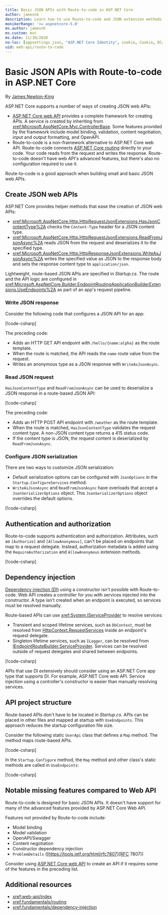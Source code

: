 ```yaml
---
title: Basic JSON APIs with Route-to-code in ASP.NET Core
author: jamesnk
description: Learn how to use Route-to-code and JSON extension methods to create lightweight JSON web APIs.
monikerRange: '>= aspnetcore-5.0'
ms.author: jamesnk
ms.custom: mvc
ms.date: 11/30/2020
no-loc: [appsettings.json, "ASP.NET Core Identity", cookie, Cookie, Blazor, "Blazor Server", "Blazor WebAssembly", "Identity", "Let's Encrypt", Razor, SignalR, "Route-to-code"]
uid: web-api/route-to-code
---
```

# Basic JSON APIs with Route-to-code in ASP.NET Core

By [James Newton-King](https://github.com/jamesnk)

ASP.NET Core supports a number of ways of creating JSON web APIs:

* [ASP.NET Core web API](xref:web-api/index) provides a complete framework for creating APIs. A service is created by inheriting from <xref:Microsoft.AspNetCore.Mvc.ControllerBase>. Some features provided by the framework include model binding, validation, content negotiation, input and output formatting, and OpenAPI.
* Route-to-code is a non-framework alternative to ASP.NET Core web API. Route-to-code connects [ASP.NET Core routing](xref:fundamentals/routing) directly to your code. Your code reads from the request and writes the response. Route-to-code doesn't have web API's advanced features, but there's also no configuration required to use it.

Route-to-code is a good approach when building small and basic JSON web APIs.

## Create JSON web APIs

ASP.NET Core provides helper methods that ease the creation of JSON web APIs:

* <xref:Microsoft.AspNetCore.Http.HttpRequestJsonExtensions.HasJsonContentType%2A> checks the `Content-Type` header for a JSON content type.
* <xref:Microsoft.AspNetCore.Http.HttpRequestJsonExtensions.ReadFromJsonAsync%2A> reads JSON from the request and deserializes it to the specified type.
* <xref:Microsoft.AspNetCore.Http.HttpResponseJsonExtensions.WriteAsJsonAsync%2A> writes the specified value as JSON to the response body and sets the response content type to `application/json`.

Lightweight, route-based JSON APIs are specified in *Startup.cs*. The route and the API logic are configured in <xref:Microsoft.AspNetCore.Builder.EndpointRoutingApplicationBuilderExtensions.UseEndpoints%2A> as part of an app's request pipeline.

### Write JSON response

Consider the following code that configures a JSON API for an app:

[!code-csharp[](route-to-code/sample/Startup3.cs?name=snippet&highlight=6)]

The preceding code:

* Adds an HTTP GET API endpoint with `/hello/{name:alpha}` as the route template.
* When the route is matched, the API reads the `name` route value from the request.
* Writes an anonymous type as a JSON response with `WriteAsJsonAsync`.

### Read JSON request

`HasJsonContentType` and `ReadFromJsonAsync` can be used to deserialize a JSON response in a route-based JSON API:

[!code-csharp[](route-to-code/sample/Startup2.cs?name=snippet&highlight=5,11)]

The preceding code:

* Adds an HTTP POST API endpoint with `/weather` as the route template.
* When the route is matched, `HasJsonContentType` validates the request content type. A non-JSON content type returns a 415 status code.
* If the content type is JSON, the request content is deserialized by `ReadFromJsonAsync`.

### Configure JSON serialization

There are two ways to customize JSON serialization:

* Default serialization options can be configured with `JsonOptions` in the `Startup.ConfigureServices` method.
* `WriteAsJsonAsync` and `ReadFromJsonAsync` have overloads that accept a `JsonSerializerOptions` object. This `JsonSerializerOptions` object overrides the default options.

[!code-csharp[](route-to-code/sample/Startup6.cs?name=snippet)]

## Authentication and authorization

Route-to-code supports authentication and authorization. Attributes, such as `[Authorize]` and `[AllowAnonymous]`, can't be placed on endpoints that map to a request delegate. Instead, authorization metadata is added using the `RequireAuthorization` and `AllowAnonymous` extension methods.

[!code-csharp[](route-to-code/sample/Startup.cs?name=snippet&highlight=30)]

## Dependency injection

[Dependency injection (DI)](xref:fundamentals/dependency-injection) using a constructor isn't possible with Route-to-code. Web API creates a controller for you with services injected into the constructor. A type isn't created when an endpoint is executed, so services must be resolved manually.

Route-based APIs can use <xref:System.IServiceProvider> to resolve services:

* Transient and scoped lifetime services, such as `DbContext`, must be resolved from [HttpContext.RequestServices](xref:Microsoft.AspNetCore.Http.HttpContext.RequestServices) inside an endpoint's request delegate.
* Singleton lifetime services, such as `ILogger`, can be resolved from [IEndpointRouteBuilder.ServiceProvider](xref:Microsoft.AspNetCore.Routing.IEndpointRouteBuilder.ServiceProvider). Services can be resolved outside of request delegates and shared between endpoints.

[!code-csharp[](route-to-code/sample/Startup4.cs?name=snippet&highlight=3,7)]

APIs that use DI extensively should consider using an ASP.NET Core app type that supports DI. For example, ASP.NET Core web API. Service injection using a controller's constructor is easier than manually resolving services.

## API project structure

Route-based APIs don't have to be located in *Startup.cs*. APIs can be placed in other files and mapped at startup with `UseEndpoints`. This approach reduces the startup configuration file size.

Consider the following static `UserApi` class that defines a `Map` method. The method maps route-based APIs.

[!code-csharp[](route-to-code/sample/UserApi.cs?name=snippet)]

In the `Startup.Configure` method, the `Map` method and other class's static methods are called in `UseEndpoints`:

[!code-csharp[](route-to-code/sample/Startup5.cs?name=snippet)]

## Notable missing features compared to Web API

Route-to-code is designed for basic JSON APIs. It doesn't have support for many of the advanced features provided by ASP.NET Core Web API.

Features not provided by Route-to-code include:

* Model binding
* Model validation
* OpenAPI/Swagger
* Content negotiation
* Constructor dependency injection
* `ProblemDetails` ([https://tools.ietf.org/html/rfc7807](RFC 7807))

Consider using [ASP.NET Core web API](xref:web-api/index) to create an API if it requires some of the features in the preceding list.

## Additional resources

* <xref:web-api/index>
* <xref:fundamentals/routing>
* <xref:fundamentals/dependency-injection>
